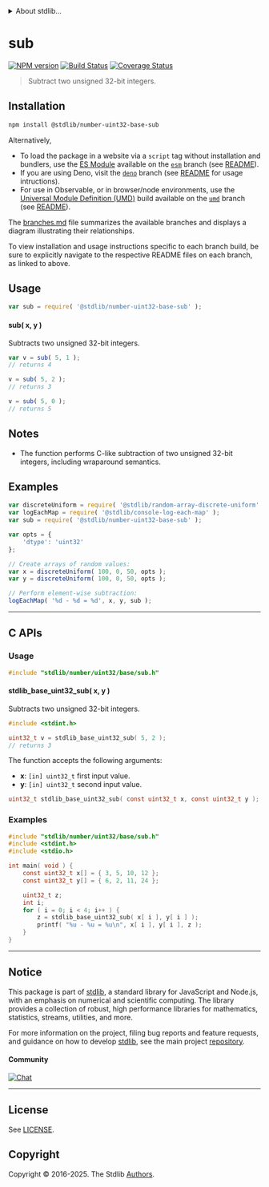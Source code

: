 <!--

@license Apache-2.0

Copyright (c) 2025 The Stdlib Authors.

Licensed under the Apache License, Version 2.0 (the "License");
you may not use this file except in compliance with the License.
You may obtain a copy of the License at

   http://www.apache.org/licenses/LICENSE-2.0

Unless required by applicable law or agreed to in writing, software
distributed under the License is distributed on an "AS IS" BASIS,
WITHOUT WARRANTIES OR CONDITIONS OF ANY KIND, either express or implied.
See the License for the specific language governing permissions and
limitations under the License.

-->


<details>
  <summary>
    About stdlib...
  </summary>
  <p>We believe in a future in which the web is a preferred environment for numerical computation. To help realize this future, we've built stdlib. stdlib is a standard library, with an emphasis on numerical and scientific computation, written in JavaScript (and C) for execution in browsers and in Node.js.</p>
  <p>The library is fully decomposable, being architected in such a way that you can swap out and mix and match APIs and functionality to cater to your exact preferences and use cases.</p>
  <p>When you use stdlib, you can be absolutely certain that you are using the most thorough, rigorous, well-written, studied, documented, tested, measured, and high-quality code out there.</p>
  <p>To join us in bringing numerical computing to the web, get started by checking us out on <a href="https://github.com/stdlib-js/stdlib">GitHub</a>, and please consider <a href="https://opencollective.com/stdlib">financially supporting stdlib</a>. We greatly appreciate your continued support!</p>
</details>

# sub

[![NPM version][npm-image]][npm-url] [![Build Status][test-image]][test-url] [![Coverage Status][coverage-image]][coverage-url] <!-- [![dependencies][dependencies-image]][dependencies-url] -->

> Subtract two unsigned 32-bit integers.

<!-- Section to include introductory text. Make sure to keep an empty line after the intro `section` element and another before the `/section` close. -->

<section class="intro">

</section>

<!-- /.intro -->

<!-- Package usage documentation. -->

<section class="installation">

## Installation

```bash
npm install @stdlib/number-uint32-base-sub
```

Alternatively,

-   To load the package in a website via a `script` tag without installation and bundlers, use the [ES Module][es-module] available on the [`esm`][esm-url] branch (see [README][esm-readme]).
-   If you are using Deno, visit the [`deno`][deno-url] branch (see [README][deno-readme] for usage intructions).
-   For use in Observable, or in browser/node environments, use the [Universal Module Definition (UMD)][umd] build available on the [`umd`][umd-url] branch (see [README][umd-readme]).

The [branches.md][branches-url] file summarizes the available branches and displays a diagram illustrating their relationships.

To view installation and usage instructions specific to each branch build, be sure to explicitly navigate to the respective README files on each branch, as linked to above.

</section>

<section class="usage">

## Usage

```javascript
var sub = require( '@stdlib/number-uint32-base-sub' );
```

#### sub( x, y )

Subtracts two unsigned 32-bit integers.

```javascript
var v = sub( 5, 1 );
// returns 4

v = sub( 5, 2 );
// returns 3

v = sub( 5, 0 );
// returns 5
```

</section>

<!-- /.usage -->

<!-- Package usage notes. Make sure to keep an empty line after the `section` element and another before the `/section` close. -->

<section class="notes">

## Notes

-   The function performs C-like subtraction of two unsigned 32-bit integers, including wraparound semantics.

</section>

<!-- /.notes -->

<!-- Package usage examples. -->

<section class="examples">

## Examples

<!-- eslint no-undef: "error" -->

```javascript
var discreteUniform = require( '@stdlib/random-array-discrete-uniform' );
var logEachMap = require( '@stdlib/console-log-each-map' );
var sub = require( '@stdlib/number-uint32-base-sub' );

var opts = {
    'dtype': 'uint32'
};

// Create arrays of random values:
var x = discreteUniform( 100, 0, 50, opts );
var y = discreteUniform( 100, 0, 50, opts );

// Perform element-wise subtraction:
logEachMap( '%d - %d = %d', x, y, sub );
```

</section>

<!-- /.examples -->

<!-- C interface documentation. -->

* * *

<section class="c">

## C APIs

<!-- Section to include introductory text. Make sure to keep an empty line after the intro `section` element and another before the `/section` close. -->

<section class="intro">

</section>

<!-- /.intro -->

<!-- C usage documentation. -->

<section class="usage">

### Usage

```c
#include "stdlib/number/uint32/base/sub.h"
```

#### stdlib_base_uint32_sub( x, y )

Subtracts two unsigned 32-bit integers.

```c
#include <stdint.h>

uint32_t v = stdlib_base_uint32_sub( 5, 2 );
// returns 3
```

The function accepts the following arguments:

-   **x**: `[in] uint32_t` first input value.
-   **y**: `[in] uint32_t` second input value.

```c
uint32_t stdlib_base_uint32_sub( const uint32_t x, const uint32_t y );
```

</section>

<!-- /.usage -->

<!-- C API usage notes. Make sure to keep an empty line after the `section` element and another before the `/section` close. -->

<section class="notes">

</section>

<!-- /.notes -->

<!-- C API usage examples. -->

<section class="examples">

### Examples

```c
#include "stdlib/number/uint32/base/sub.h"
#include <stdint.h>
#include <stdio.h>

int main( void ) {
    const uint32_t x[] = { 3, 5, 10, 12 };
    const uint32_t y[] = { 6, 2, 11, 24 };

    uint32_t z;
    int i;
    for ( i = 0; i < 4; i++ ) {
        z = stdlib_base_uint32_sub( x[ i ], y[ i ] );
        printf( "%u - %u = %u\n", x[ i ], y[ i ], z );
    }
}
```

</section>

<!-- /.examples -->

</section>

<!-- /.c -->

<!-- Section for related `stdlib` packages. Do not manually edit this section, as it is automatically populated. -->

<section class="related">

</section>

<!-- /.related -->

<!-- Section for all links. Make sure to keep an empty line after the `section` element and another before the `/section` close. -->


<section class="main-repo" >

* * *

## Notice

This package is part of [stdlib][stdlib], a standard library for JavaScript and Node.js, with an emphasis on numerical and scientific computing. The library provides a collection of robust, high performance libraries for mathematics, statistics, streams, utilities, and more.

For more information on the project, filing bug reports and feature requests, and guidance on how to develop [stdlib][stdlib], see the main project [repository][stdlib].

#### Community

[![Chat][chat-image]][chat-url]

---

## License

See [LICENSE][stdlib-license].


## Copyright

Copyright &copy; 2016-2025. The Stdlib [Authors][stdlib-authors].

</section>

<!-- /.stdlib -->

<!-- Section for all links. Make sure to keep an empty line after the `section` element and another before the `/section` close. -->

<section class="links">

[npm-image]: http://img.shields.io/npm/v/@stdlib/number-uint32-base-sub.svg
[npm-url]: https://npmjs.org/package/@stdlib/number-uint32-base-sub

[test-image]: https://github.com/stdlib-js/number-uint32-base-sub/actions/workflows/test.yml/badge.svg?branch=main
[test-url]: https://github.com/stdlib-js/number-uint32-base-sub/actions/workflows/test.yml?query=branch:main

[coverage-image]: https://img.shields.io/codecov/c/github/stdlib-js/number-uint32-base-sub/main.svg
[coverage-url]: https://codecov.io/github/stdlib-js/number-uint32-base-sub?branch=main

<!--

[dependencies-image]: https://img.shields.io/david/stdlib-js/number-uint32-base-sub.svg
[dependencies-url]: https://david-dm.org/stdlib-js/number-uint32-base-sub/main

-->

[chat-image]: https://img.shields.io/gitter/room/stdlib-js/stdlib.svg
[chat-url]: https://app.gitter.im/#/room/#stdlib-js_stdlib:gitter.im

[stdlib]: https://github.com/stdlib-js/stdlib

[stdlib-authors]: https://github.com/stdlib-js/stdlib/graphs/contributors

[umd]: https://github.com/umdjs/umd
[es-module]: https://developer.mozilla.org/en-US/docs/Web/JavaScript/Guide/Modules

[deno-url]: https://github.com/stdlib-js/number-uint32-base-sub/tree/deno
[deno-readme]: https://github.com/stdlib-js/number-uint32-base-sub/blob/deno/README.md
[umd-url]: https://github.com/stdlib-js/number-uint32-base-sub/tree/umd
[umd-readme]: https://github.com/stdlib-js/number-uint32-base-sub/blob/umd/README.md
[esm-url]: https://github.com/stdlib-js/number-uint32-base-sub/tree/esm
[esm-readme]: https://github.com/stdlib-js/number-uint32-base-sub/blob/esm/README.md
[branches-url]: https://github.com/stdlib-js/number-uint32-base-sub/blob/main/branches.md

[stdlib-license]: https://raw.githubusercontent.com/stdlib-js/number-uint32-base-sub/main/LICENSE

</section>

<!-- /.links -->

